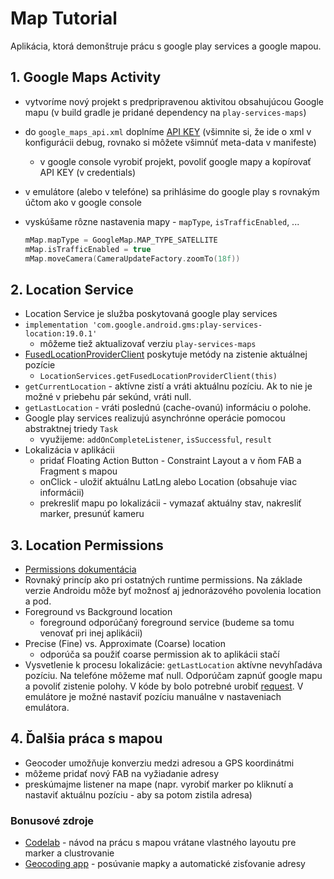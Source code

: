 # Map Tutorial

Aplikácia, ktorá demonštruje prácu s google play services a google mapou.

## 1. Google Maps Activity

- vytvoríme nový projekt s predpripravenou aktivitou obsahujúcou Google mapu (v build gradle je pridané dependency na `play-services-maps`)

- do `google_maps_api.xml` doplníme [API KEY](https://support.google.com/googleapi/answer/6158862?hl=en) (všimnite si, že ide o xml v konfigurácii debug, rovnako si môžete všimnúť meta-data v manifeste)

  - v google console vyrobiť projekt, povoliť google mapy a kopírovať API KEY (v credentials)

- v emulátore (alebo v telefóne) sa prihlásime do google play s rovnakým účtom ako v google console

- vyskúšame rôzne nastavenia mapy - `mapType`, `isTrafficEnabled`, ...

  ``` kotlin
  mMap.mapType = GoogleMap.MAP_TYPE_SATELLITE
  mMap.isTrafficEnabled = true
  mMap.moveCamera(CameraUpdateFactory.zoomTo(18f))
  ```

## 2. Location Service

* Location Service je služba poskytovaná google play services
* `implementation 'com.google.android.gms:play-services-location:19.0.1'`
  * môžeme tiež aktualizovať verziu `play-services-maps`
* [FusedLocationProviderClient](https://developers.google.com/android/reference/com/google/android/gms/location/FusedLocationProviderClient) poskytuje metódy na zistenie aktuálnej pozície
  * `LocationServices.getFusedLocationProviderClient(this)`
* `getCurrentLocation` - aktívne zistí a vráti aktuálnu pozíciu. Ak to nie je možné v priebehu pár sekúnd, vráti null.
* `getLastLocation` - vráti poslednú (cache-ovanú) informáciu o polohe. 
* Google play services realizujú asynchrónne operácie pomocou abstraktnej triedy `Task`
  * využijeme: `addOnCompleteListener`, `isSuccessful`, `result`
* Lokalizácia v aplikácii
  * pridať Floating Action Button - Constraint Layout a v ňom FAB a Fragment s mapou
  * onClick - uložiť aktuálnu LatLng alebo Location (obsahuje viac informácii)
  * prekresliť mapu po lokalizácii - vymazať aktuálny stav, nakresliť marker, presunúť kameru

## 3. Location Permissions

* [Permissions dokumentácia](https://developer.android.com/training/location/permissions)
* Rovnaký princíp ako pri ostatných runtime permissions. Na základe verzie Androidu môže byť možnosť aj jednorázového povolenia location a pod.
* Foreground vs Background location
  * foreground odporúčaný foreground service (budeme sa tomu venovať pri inej aplikácii)
* Precise (Fine) vs. Approximate (Coarse) location
  * odporúča sa použiť coarse permission ak to aplikácii stačí
* Vysvetlenie k procesu lokalizácie: `getLastLocation` aktívne nevyhľadáva pozíciu. Na telefóne môžeme mať null. Odporúčam zapnúť google mapu a povoliť zistenie polohy. V kóde by bolo potrebné urobiť [request](https://developer.android.com/training/location/request-updates). V emulátore je možné nastaviť pozíciu manuálne v nastaveniach emulátora.

## 4. Ďalšia práca s mapou

* Geocoder umožňuje konverziu medzi adresou a GPS koordinátmi
* môžeme pridať nový FAB na vyžiadanie adresy
* preskúmajme listener na mape (napr. vyrobiť marker po kliknutí a nastaviť aktuálnu pozíciu - aby sa potom zistila adresa)

### Bonusové zdroje

* [Codelab](https://developers.google.com/codelabs/maps-platform/maps-platform-101-android#6) - návod na prácu s mapou vrátane vlastného layoutu pre marker a clustrovanie
* [Geocoding app](https://betterprogramming.pub/reverse-geocoding-with-google-maps-in-android-313bed159817) - posúvanie mapky a automatické zisťovanie adresy



